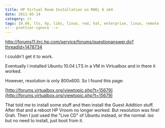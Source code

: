 ```yaml
---
title: HP Virtual Room Installation on RHEL 6 x64
date: 2011-05-14
category: it
tags: 10.04, lts, hp, libs, linux, red, hat, enterprise, linux, remote, support, rhel, rhel6, share, desktop, ubuntu, virtual, room, vroom, x64
<!-- prettier-ignore -->
---
```


<http://forums11.itrc.hp.com/service/forums/questionanswer.do?threadId=1478734>

I couldn't get it to work.

Eventually I installed Ubuntu 10.04 LTS in a VM in Virtualbox and in there it worked.

However, resolution is only 800x600. So I found this page:

﻿[http://forums.virtualbox.org/viewtopic.php?t=15679](http://forums.virtualbox.org/viewtopic.php?t=15679)

That told me to install some stuff and then install the Guest Addition stuff. After that and a reboot HP Vroom no longer worked. But resolution was fine! Grah. Then I just used the "Live CD" of Ubuntu instead, or the normal .iso but no need to install, just boot from it.
